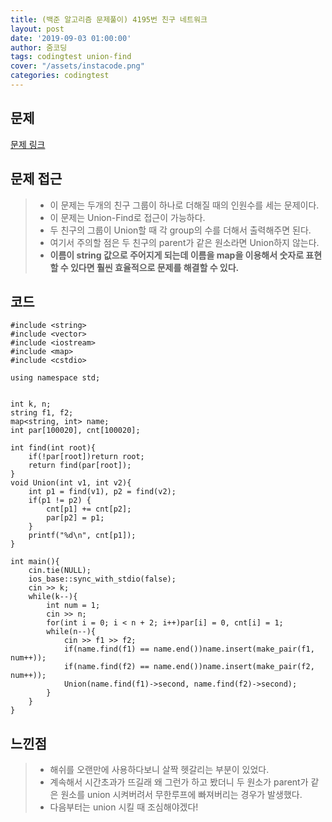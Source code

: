 ```yaml
---
title: (백준 알고리즘 문제풀이) 4195번 친구 네트워크
layout: post
date: '2019-09-03 01:00:00'
author: 줌코딩
tags: codingtest union-find
cover: "/assets/instacode.png"
categories: codingtest
---
```


## 문제

[문제 링크](https://www.acmicpc.net/problem/4195)

## 문제 접근

>* 이 문제는 두개의 친구 그룹이 하나로 더해질 때의 인원수를 세는 문제이다.
>* 이 문제는 Union-Find로 접근이 가능하다.
>* 두 친구의 그룹이 Union할 때 각 group의 수를 더해서 출력해주면 된다.
>* 여기서 주의할 점은 두 친구의 parent가 같은 원소라면 Union하지 않는다.
>* **이름이 string 값으로 주어지게 되는데 이름을 map을 이용해서 숫자로 표현할 수 있다면 훨씬 효율적으로 문제를 해결할 수 있다.**

## 코드

    #include <string>
    #include <vector>
    #include <iostream>
    #include <map>
    #include <cstdio>

    using namespace std;


    int k, n;
    string f1, f2;
    map<string, int> name;
    int par[100020], cnt[100020];

    int find(int root){
        if(!par[root])return root;
        return find(par[root]);
    }
    void Union(int v1, int v2){
        int p1 = find(v1), p2 = find(v2);
        if(p1 != p2) {
            cnt[p1] += cnt[p2];
            par[p2] = p1;
        }
        printf("%d\n", cnt[p1]);
    }

    int main(){
        cin.tie(NULL);
        ios_base::sync_with_stdio(false);
        cin >> k;
        while(k--){
            int num = 1;
            cin >> n;
            for(int i = 0; i < n + 2; i++)par[i] = 0, cnt[i] = 1;
            while(n--){
                cin >> f1 >> f2;
                if(name.find(f1) == name.end())name.insert(make_pair(f1, num++));
                if(name.find(f2) == name.end())name.insert(make_pair(f2, num++));
                Union(name.find(f1)->second, name.find(f2)->second);
            }
        }
    }

## 느낀점

>* 해쉬를 오랜만에 사용하다보니 살짝 헷갈리는 부분이 있었다.
>* 계속해서 시간초과가 뜨길래 왜 그런가 하고 봤더니 두 원소가 parent가 같은 원소를 union 시켜버려서 무한루프에 빠져버리는 경우가 발생했다.
>* 다음부터는 union 시킬 때 조심해야겠다!
